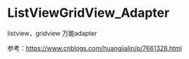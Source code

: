 # ListViewGridView_Adapter
listview，gridview 万能adapter

参考：https://www.cnblogs.com/huangjialin/p/7661328.html
